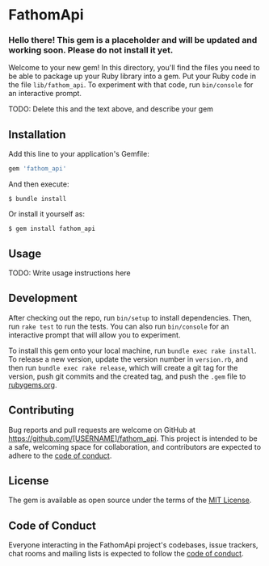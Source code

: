 # FathomApi

### Hello there! This gem is a placeholder and will be updated and working soon. Please do not install it yet.

Welcome to your new gem! In this directory, you'll find the files you need to be able to package up your Ruby library into a gem. Put your Ruby code in the file `lib/fathom_api`. To experiment with that code, run `bin/console` for an interactive prompt.

TODO: Delete this and the text above, and describe your gem

## Installation

Add this line to your application's Gemfile:

```ruby
gem 'fathom_api'
```

And then execute:

    $ bundle install

Or install it yourself as:

    $ gem install fathom_api

## Usage

TODO: Write usage instructions here

## Development

After checking out the repo, run `bin/setup` to install dependencies. Then, run `rake test` to run the tests. You can also run `bin/console` for an interactive prompt that will allow you to experiment.

To install this gem onto your local machine, run `bundle exec rake install`. To release a new version, update the version number in `version.rb`, and then run `bundle exec rake release`, which will create a git tag for the version, push git commits and the created tag, and push the `.gem` file to [rubygems.org](https://rubygems.org).

## Contributing

Bug reports and pull requests are welcome on GitHub at https://github.com/[USERNAME]/fathom_api. This project is intended to be a safe, welcoming space for collaboration, and contributors are expected to adhere to the [code of conduct](https://github.com/[USERNAME]/fathom_api/blob/master/CODE_OF_CONDUCT.md).

## License

The gem is available as open source under the terms of the [MIT License](https://opensource.org/licenses/MIT).

## Code of Conduct

Everyone interacting in the FathomApi project's codebases, issue trackers, chat rooms and mailing lists is expected to follow the [code of conduct](https://github.com/[USERNAME]/fathom_api/blob/master/CODE_OF_CONDUCT.md).
